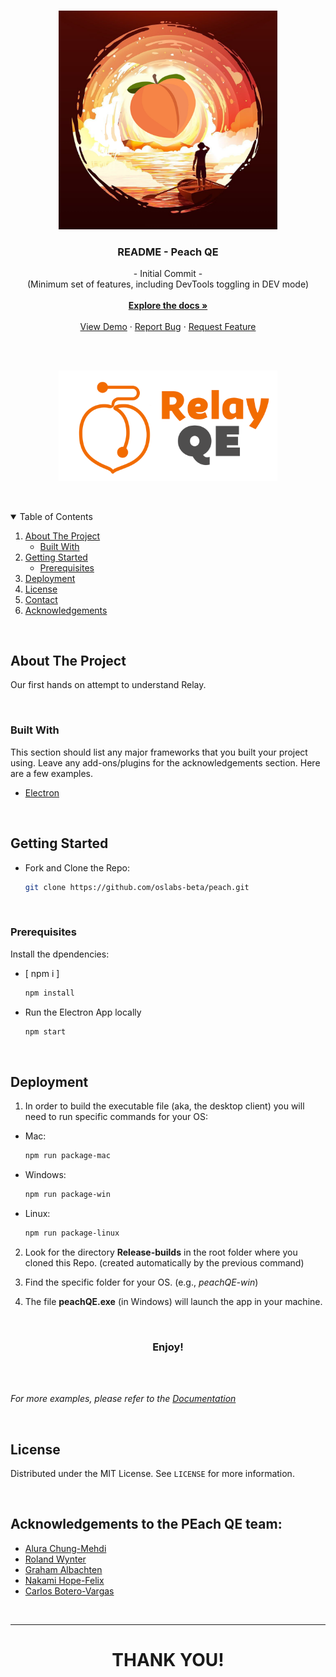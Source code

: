 
<!-- PROJECT LOGO -->
<br />
<p align="center">
  <a href="https://github.com/oslabs-beta/peach.git">
    <img src="assets/PeachLogo.png" alt="Logo" width="350" height="350">
  </a>

  <h3 align="center">README - Peach QE</h3>

  <p align="center">
     - Initial Commit -
    <br />
    (Minimum set of features, including DevTools toggling in DEV mode)
    <br />
    <br />
    <a href="https://github.com/oslabs-beta/peach.git"><strong>Explore the docs »</strong></a>
    <br />
    <br />
    <a href="#usage">View Demo</a>
    ·
    <a href="#s">Report Bug</a>
    ·
    <a href="#">Request Feature</a>
  </p>
</p>

<br />
<br />

<p align="center">    <a href="https://github.com/oslabs-beta/peach.git">
    <img src="assets/test5.png" alt="Logo" width="350"align='center'>
  </a></p>

<br />
<br />

<!-- TABLE OF CONTENTS -->
<details open="open">
  <summary>Table of Contents</summary>
  <ol>
    <li>
      <a href="#about-the-project">About The Project</a>
      <ul>
        <li><a href="#built-with">Built With</a></li>
      </ul>
    </li>
    <li>
      <a href="#getting-started">Getting Started</a>
      <ul>
        <li><a href="#prerequisites">Prerequisites</a></li>
      </ul>
    </li>
    <li><a href="#usage">Deployment</a></li>
    <li><a href="#license">License</a></li>
    <li><a href="#contact">Contact</a></li>
    <li><a href="#acknowledgements">Acknowledgements</a></li>
  </ol>
</details>

<br />

<!-- ABOUT THE PROJECT -->
## About The Project

Our first hands on attempt to understand Relay.

<br />

### Built With

This section should list any major frameworks that you built your project using. Leave any add-ons/plugins for the acknowledgements section. Here are a few examples.

* [Electron](https://www.electronjs.org/)

<br />

<!-- GETTING STARTED -->
## Getting Started

* Fork and Clone the Repo:

   ```sh
   git clone https://github.com/oslabs-beta/peach.git
   ```

<br />

### Prerequisites

Install the dpendencies:

* [ npm i ]

  ```sh
  npm install
  ```
* Run the Electron App locally

  ```sh
  npm start
  ```

<br />

<!-- USAGE EXAMPLES -->
## Deployment

1. In order to build the executable file (aka, the desktop client) you will need to run specific commands for your OS:

* Mac:

   ```sh
   npm run package-mac
   ```

* Windows:

   ```sh
   npm run package-win
   ```

* Linux:

   ```sh
   npm run package-linux
   ```

2. Look for the directory **Release-builds** in the root folder where you cloned this Repo. (created automatically by the previous command)

3. Find the specific folder for your OS. (e.g., *peachQE-win*)

4. The file **peachQE.exe** (in Windows) will launch the app in your machine.

<br />

<h3 align="center">
Enjoy!
</h3>

<br />
<br />

_For more examples, please refer to the [Documentation](https://www.electronjs.org/)_

<br />

<!-- LICENSE -->
## License

Distributed under the MIT License. See `LICENSE` for more information.

<br />

<!-- ACKNOWLEDGEMENTS -->
## Acknowledgements to the PEach QE team:

* [Alura Chung-Mehdi](https://github.com/aluracm)
* [Roland Wynter](https://github.com/Rcwynter)
* [Graham Albachten](https://github.com/albachteng)
* [Nakami Hope-Felix](https://github.com/Nuckaahf)
* [Carlos Botero-Vargas](https://github.com/Carlos-BoteroVargas)

<br />

-------------

<h1 align="center">
THANK YOU!
</h1>
